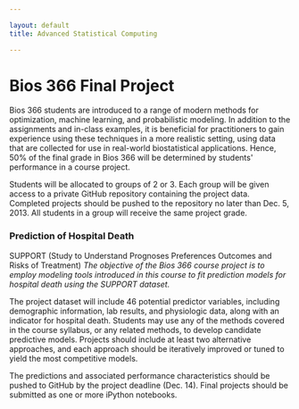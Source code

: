 ```yaml
---

layout: default
title: Advanced Statistical Computing

---
```


# Bios 366 Final Project

Bios 366 students are introduced to a range of modern methods for optimization, machine learning, and probabilistic modeling. In addition to the assignments and in-class examples, it is beneficial for practitioners to gain experience using these techniques in a more realistic setting, using data that are collected for use in real-world biostatistical applications. Hence, 50% of the final grade in Bios 366 will be determined by students' performance in a course project. 

Students will be allocated to groups of 2 or 3. Each group will be given access to a private GitHub repository containing the project data. Completed projects should be pushed to the repository no later than Dec. 5, 2013. All students in a group will receive the same project grade. 

### Prediction of Hospital Death

SUPPORT (Study to Understand Prognoses Preferences Outcomes and Risks of Treatment) *The objective of the Bios 366 course project is to employ modeling tools introduced in this course to fit prediction models for hospital death using the SUPPORT dataset.*

The project dataset will include 46 potential predictor variables, including demographic information, lab results, and physiologic data, along with an indicator for hospital death. Students may use any of the methods covered in the course syllabus, or any related methods, to develop candidate predictive models. Projects should include at least two alternative approaches, and each approach should be iteratively improved or tuned to yield the most competitive models.

The predictions and associated performance characteristics should be pushed to GitHub by the project deadline (Dec. 14). Final projects should be submitted as one or more iPython notebooks. 

